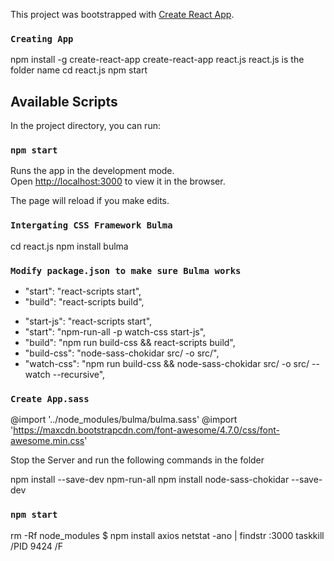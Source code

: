 This project was bootstrapped with [Create React App](https://github.com/facebook/create-react-app).

### `Creating App`

npm install -g create-react-app 
create-react-app react.js          react.js is the folder name
cd react.js
npm start

## Available Scripts

In the project directory, you can run:

### `npm start`

Runs the app in the development mode.<br>
Open [http://localhost:3000](http://localhost:3000) to view it in the browser.

The page will reload if you make edits.<br>

### `Intergating CSS Framework Bulma`
 cd react.js
 npm install bulma

### `Modify package.json to make sure Bulma works`
-    "start": "react-scripts start",
-    "build": "react-scripts build",
+    "start-js": "react-scripts start",
+    "start": "npm-run-all -p watch-css start-js",
+    "build": "npm run build-css && react-scripts build",
+    "build-css": "node-sass-chokidar src/ -o src/",
+    "watch-css": "npm run build-css && node-sass-chokidar src/ -o src/ --watch --recursive",

### `Create App.sass`
@import '../node_modules/bulma/bulma.sass'
@import 'https://maxcdn.bootstrapcdn.com/font-awesome/4.7.0/css/font-awesome.min.css'

Stop the Server and run the following commands in the folder

npm install --save-dev npm-run-all
npm install node-sass-chokidar --save-dev

### `npm start`



rm -Rf node_modules
$ npm install axios
netstat -ano | findstr :3000
taskkill /PID 9424 /F